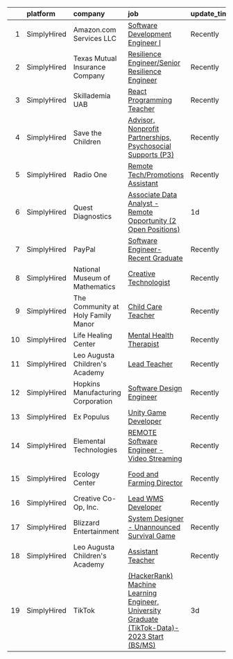 

|    | platform    | company                            | job                                                                                                                                                                                                            | update_time   | location                      |
|---:|:------------|:-----------------------------------|:---------------------------------------------------------------------------------------------------------------------------------------------------------------------------------------------------------------|:--------------|:------------------------------|
|  1 | SimplyHired | Amazon.com Services LLC            | [Software Development Engineer I](https://www.simplyhired.com/job/gsLBpBIpB8rHW1q2zunRySK_beYY6vLk3zAhXkM0E63gloBRm7JLLw?q=creative+programming)                                                               | Recently      | Remote +12 locations          |
|  2 | SimplyHired | Texas Mutual Insurance Company     | [Resilience Engineer/Senior Resilience Engineer](https://www.simplyhired.com/job/2BYBTRWYnzbmuC_Hcvlnh8ozywtr7L6J9DN0uzrcb0dFCx-21T1KEQ?q=creative+programming)                                                | Recently      | Austin, TX                    |
|  3 | SimplyHired | Skillademia UAB                    | [React Programming Teacher](https://www.simplyhired.com/job/agBSJ5rKiv-kixfY3OVLMgIyPDxXxwjULooG1Dl-mntVcDxnweBN5g?q=creative+programming)                                                                     | Recently      | Remote                        |
|  4 | SimplyHired | Save the Children                  | [Advisor, Nonprofit Partnerships, Psychosocial Supports (P3)](https://www.simplyhired.com/job/EEY95DfiISqgIMk_HP-VajGZ3127I-kVMZ4yOwrN5t8LDtz-HwxDIg?q=creative+programming)                                   | Recently      | Remote                        |
|  5 | SimplyHired | Radio One                          | [Remote Tech/Promotions Assistant](https://www.simplyhired.com/job/Ke8LBMra00KitzU2LhYJFU9lNnH0vhWJ-SIh7f3Su9gMx32VIxVLDg?q=creative+programming)                                                              | Recently      | Richmond, VA                  |
|  6 | SimplyHired | Quest Diagnostics                  | [Associate Data Analyst - Remote Opportunity (2 Open Positions)](https://www.simplyhired.com/job/qV8lfC6WSMy1r0OvC_kbimLxKl7NLLFl4SNQTymWoPxQUQTaUyZzCA?q=creative+programming)                                | 1d            | Remote +1 location            |
|  7 | SimplyHired | PayPal                             | [Software Engineer- Recent Graduate](https://www.simplyhired.com/job/4UvOXhqQDv5KO0OetAIGwkU58bEYBgKabyfFnwLFoldOuKNot7Zn6g?q=creative+programming)                                                            | Recently      | New York, NY +6 locations     |
|  8 | SimplyHired | National Museum of Mathematics     | [Creative Technologist](https://www.simplyhired.com/job/k6MvJC9PTsU0owiZTjCZmxzNJkqMLSdzNmtpF3TfvIhh_zpaPw0Ovg?q=creative+programming)                                                                         | Recently      | New York, NY                  |
|  9 | SimplyHired | The Community at Holy Family Manor | [Child Care Teacher](https://www.simplyhired.com/job/AOKgnwsnUKzxzUfYVXB8mgrc3aVcac8tBsHuHQiPz2q84Jdsf_IX_Q?q=creative+programming)                                                                            | Recently      | Pittsburgh, PA                |
| 10 | SimplyHired | Life Healing Center                | [Mental Health Therapist](https://www.simplyhired.com/job/DjFyfiy8i_4RG34YO0uoXBeWgvYYmbNqTtG8QxAFGO_kJ7lHYdadgQ?q=creative+programming)                                                                       | Recently      | Santa Fe, NM                  |
| 11 | SimplyHired | Leo Augusta Children's Academy     | [Lead Teacher](https://www.simplyhired.com/job/qrWsh98N2DcrNxufHHRcHfT6LRj9MdV4F2biisEvdrBk3rpMRGb0jg?q=creative+programming)                                                                                  | Recently      | Blooming Prairie, MN          |
| 12 | SimplyHired | Hopkins Manufacturing Corporation  | [Software Design Engineer](https://www.simplyhired.com/job/qY8slYaw9wD2ocnPC4HaJoxOS535kfd1g9te5vVup0OD4IWDFxIROg?q=creative+programming)                                                                      | Recently      | Emporia, KS                   |
| 13 | SimplyHired | Ex Populus                         | [Unity Game Developer](https://www.simplyhired.com/job/kixPF0Chv28ZsqivZGEdGm-8dLSw06Fi2pxSrWO6vE3z37Vvt7pKyQ?q=creative+programming)                                                                          | Recently      | Remote                        |
| 14 | SimplyHired | Elemental Technologies             | [REMOTE Software Engineer - Video Streaming](https://www.simplyhired.com/job/CbFGA4e5a9EfS1i8Fq4uF5fiU9qVCOooSstQ-T8VQA30Z3zTf_zIyA?q=creative+programming)                                                    | Recently      | Remote                        |
| 15 | SimplyHired | Ecology Center                     | [Food and Farming Director](https://www.simplyhired.com/job/HP5QNTAMCvFikmtDfXcdEQfJZUru42JrMETYZMUxyTaYJorh2zp-FA?q=creative+programming)                                                                     | Recently      | West Berkeley, CA             |
| 16 | SimplyHired | Creative Co-Op, Inc.               | [Lead WMS Developer](https://www.simplyhired.com/job/iwL1kMHVKmJhgyufCmYeB_GuT_nYFDiFZ1A3AgDGEiCvRTBj2Mk3nQ?q=creative+programming)                                                                            | Recently      | Memphis, TN                   |
| 17 | SimplyHired | Blizzard Entertainment             | [System Designer - Unannounced Survival Game](https://www.simplyhired.com/job/cFVqCn6etl3903_Wyoq3IwDfeKNuTm1pwYX2u6cGYFF0PNdRXqZPKQ?q=creative+programming)                                                   | Recently      | Irvine, CA                    |
| 18 | SimplyHired | Leo Augusta Children's Academy     | [Assistant Teacher](https://www.simplyhired.com/job/tdJQEmcFZppZD6_MbbxUDHu69xuye7V2dKaAOmw11j8KTsN-ZJQbRA?q=creative+programming)                                                                             | Recently      | Blooming Prairie, MN          |
| 19 | SimplyHired | TikTok                             | [(HackerRank) Machine Learning Engineer, University Graduate (TikTok-Data)- 2023 Start (BS/MS)](https://www.simplyhired.com/job/u_GbXbtQmoIGZwKeuaviwAAK9Jczt-KBVT4T_p5Hh6tqNdopHyMnug?q=creative+programming) | 3d            | Mountain View, CA +1 location |